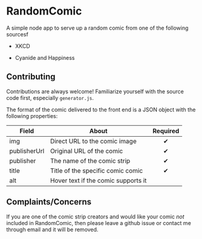 # RandomComic

A simple node app to serve up a random comic from one of the following sourcesf

* XKCD

* Cyanide and Happiness

## Contributing

Contributions are always welcome! Familiarize yourself with the source code first, especially `generator.js`. 

The format of the comic delivered to the front end is a JSON object with the following properties:

| Field  | About | Required |
| ------------- | ------------- | :-: | 
| img | Direct URL to the comic image | ✔ |
| publisherUrl  | Original URL of the comic  | ✔ |
| publisher | The name of the comic strip | ✔ |
| title | Title of the specific comic comic | ✔ |
| alt | Hover text if the comic supports it | |


## Complaints/Concerns

If you are one of the comic strip creators and would like your comic *not* included in RandomComic, then please leave a github issue or contact me through email and it will be removed.